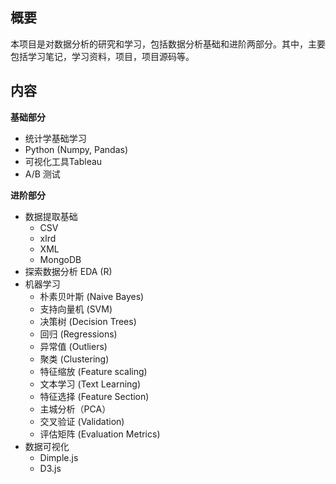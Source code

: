 ## 概要

本项目是对数据分析的研究和学习，包括数据分析基础和进阶两部分。其中，主要包括学习笔记，学习资料，项目，项目源码等。

## 内容

**基础部分**
* 统计学基础学习
* Python (Numpy, Pandas)
* 可视化工具Tableau
* A/B 测试

**进阶部分**
* 数据提取基础
  * CSV
  * xlrd
  * XML 
  * MongoDB
* 探索数据分析 EDA (R)
* 机器学习
  * 朴素贝叶斯 (Naive Bayes)
  * 支持向量机 (SVM)
  * 决策树 (Decision Trees)
  * 回归 (Regressions)
  * 异常值 (Outliers)
  * 聚类 (Clustering)
  * 特征缩放 (Feature scaling)
  * 文本学习 (Text Learning)
  * 特征选择 (Feature Section)
  * 主城分析（PCA）
  * 交叉验证 (Validation)
  * 评估矩阵 (Evaluation Metrics)
* 数据可视化  
  * Dimple.js  
  * D3.js
